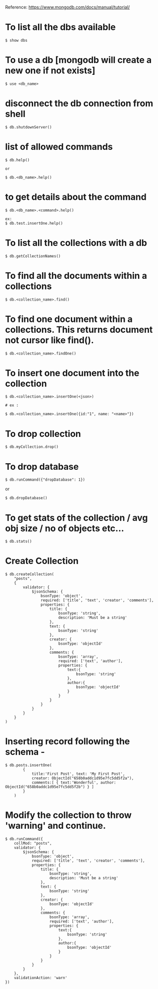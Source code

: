 Reference: https://www.mongodb.com/docs/manual/tutorial/



# To list all the dbs available

    $ show dbs


# To use a db [mongodb will create a new one if not exists]

    $ use <db_name>


# disconnect the db connection from shell

    $ db.shutdownServer()

# list of allowed commands 

    $ db.help()

    or

    $ db.<db_name>.help()


# to get details about the command

    $ db.<db_name>.<command>.help()

    ex:
    $ db.test.insertOne.help()


# To list all the collections with a db

    $ db.getCollectionNames()



# To find all the documents within a collections

    $ db.<collection_name>.find()


# To find one document within a collections. This returns document not cursor like find(). 

    $ db.<collection_name>.findOne()



# To insert one document into the collection
    
    $ db.<collection_name>.insertOne(<json>)

    # ex : 
    
    $ db.<collection_name>.insertOne({id:"1", name: "<name>"})



# To drop collection 

    $ db.myCollection.drop()



# To drop database

    $ db.runCommand({"dropDatabase": 1})

or 

    $ db.dropDatabase()



# To get stats of the collection / avg obj size / no of objects etc...
 
    $ db.stats()




# Create Collection 

    $ db.createCollection(
        "posts", 
        { 
            validator: { 
                $jsonSchema: { 
                    bsonType: 'object', 
                    required: ['title', 'text', 'creator', 'comments'],
                    properties: {
                        title: {
                            bsonType: 'string',
                            description: 'Must be a string'
                        },
                        text: {
                            bsonType: 'string'
                        },
                        creator: {
                            bsonType: 'objectId'
                        },
                        comments: {
                            bsonType: 'array',
                            required: ['text', 'author'],
                            properties: {
                                text:{
                                    bsonType: 'string'
                                },
                                author:{
                                    bsonType: 'objectId'
                                }
                            }
                        }
                    }
                }
            } 
        }
    )


# Inserting record following the schema - 

    $ db.posts.insertOne(
            { 
                title:'First Post', text: 'My First Post', 
                creator: ObjectId("658b0addc1d95e7fc5dd5f2a"), 
                comments:[ { text:'Wonderful', author: ObjectId("658b0addc1d95e7fc5dd5f2b") } ] 
            } 
        )


# Modify the collection to throw 'warning' and continue. 

    $ db.runCommand({
        collMod: "posts", 
        validator: { 
            $jsonSchema: { 
                bsonType: 'object', 
                required: ['title', 'text', 'creator', 'comments'],
                properties: {
                    title: {
                        bsonType: 'string',
                        description: 'Must be a string'
                    },
                    text: {
                        bsonType: 'string'
                    },
                    creator: {
                        bsonType: 'objectId'
                    },
                    comments: {
                        bsonType: 'array',
                        required: ['text', 'author'],
                        properties: {
                            text:{
                                bsonType: 'string'
                            },
                            author:{
                                bsonType: 'objectId'
                            }
                        }
                    }
                }
            }
        },
        validationAction: 'warn' 
    })

